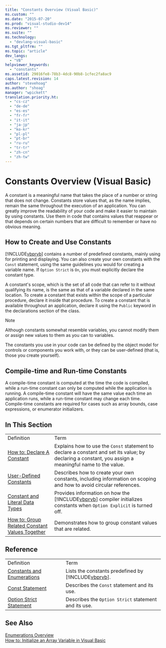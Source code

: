 ```yaml
---
title: "Constants Overview (Visual Basic)"
ms.custom: ""
ms.date: "2015-07-20"
ms.prod: "visual-studio-dev14"
ms.reviewer: ""
ms.suite: ""
ms.technology: 
  - "devlang-visual-basic"
ms.tgt_pltfrm: ""
ms.topic: "article"
dev_langs: 
  - "VB"
helpviewer_keywords: 
  - "constants"
ms.assetid: 29016fe8-78b3-4dc8-90b8-1cfec2fa8ac9
caps.latest.revision: 14
author: "stevehoag"
ms.author: "shoag"
manager: "wpickett"
translation.priority.ht: 
  - "cs-cz"
  - "de-de"
  - "es-es"
  - "fr-fr"
  - "it-it"
  - "ja-jp"
  - "ko-kr"
  - "pl-pl"
  - "pt-br"
  - "ru-ru"
  - "tr-tr"
  - "zh-cn"
  - "zh-tw"
---
```

# Constants Overview (Visual Basic)
A constant is a meaningful name that takes the place of a number or string that does not change. Constants store values that, as the name implies, remain the same throughout the execution of an application. You can greatly improve the readability of your code and make it easier to maintain by using constants. Use them in code that contains values that reappear or that depends on certain numbers that are difficult to remember or have no obvious meaning.  
  
## How to Create and Use Constants  
 [!INCLUDE[vbprvb](../../../../csharp/programming-guide/concepts/linq/includes/vbprvb_md.md)] contains a number of predefined constants, mainly using for printing and displaying. You can also create your own constants with the `Const` statement, using the same guidelines you would for creating a variable name. If `Option Strict` is `On`, you must explicitly declare the constant type.  
  
 A constant's scope, which is the set of all code that can refer to it without qualifying its name, is the same as that of a variable declared in the same location. To create a constant that exists within the scope of a particular procedure, declare it inside that procedure. To create a constant that is available throughout an application, declare it using the `Public` keyword in the declarations section of the class.  
  
> [!NOTE]
>  Although constants somewhat resemble variables, you cannot modify them or assign new values to them as you can to variables.  
  
 The constants you use in your code can be defined by the object model for controls or components you work with, or they can be user-defined (that is, those you create yourself).  
  
## Compile-time and Run-time Constants  
 A compile-time constant is computed at the time the code is compiled, while a run-time constant can only be computed while the application is running. A compile-time constant will have the same value each time an application runs, while a run-time constant may change each time. Compile-time constants are required for cases such as array bounds, case expressions, or enumerator initializers.  
  
## In This Section  
  
|||  
|-|-|  
|Definition|Term|  
|[How to: Declare A Constant](../../../../visual-basic/programming-guide/language-features/constants-enums/how-to-declare-a-constant.md)|Explains how to use the `Const` statement to declare a constant and set its value; by declaring a constant, you assign a meaningful name to the value.|  
|[User-Defined Constants](../../../../visual-basic/programming-guide/language-features/constants-enums/user-defined-constants.md)|Describes how to create your own constants, including information on scoping and how to avoid circular references.|  
|[Constant and Literal Data Types](../../../../visual-basic/programming-guide/language-features/constants-enums/constant-and-literal-data-types.md)|Provides information on how the [!INCLUDE[vbprvb](../../../../csharp/programming-guide/concepts/linq/includes/vbprvb_md.md)] compiler initializes constants when `Option Explicit` is turned off.|  
|[How to: Group Related Constant Values Together](../../../../visual-basic/programming-guide/language-features/constants-enums/how-to-group-related-constant-values-together.md)|Demonstrates how to group constant values that are related.|  
  
## Reference  
  
|||  
|-|-|  
|Definition|Term|  
|[Constants and Enumerations](../../../../visual-basic/language-reference/constants-and-enumerations.md)|Lists the constants predefined by [!INCLUDE[vbprvb](../../../../csharp/programming-guide/concepts/linq/includes/vbprvb_md.md)].|  
|[Const Statement](../../../../visual-basic/language-reference/statements/const-statement.md)|Describes the `Const` statement and its use.|  
|[Option Strict Statement](../../../../visual-basic/language-reference/statements/option-strict-statement.md)|Describes the `Option Strict` statement and its use.|  
  
## See Also  
 [Enumerations Overview](../../../../visual-basic/programming-guide/language-features/constants-enums/enumerations-overview.md)   
 [How to: Initialize an Array Variable in Visual Basic](../../../../visual-basic/programming-guide/language-features/arrays/how-to-initialize-an-array-variable.md)